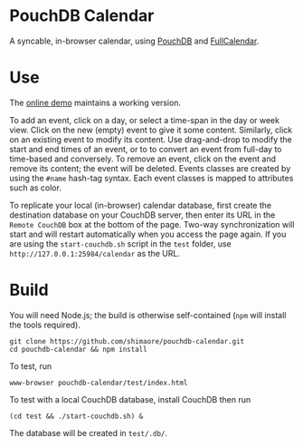 PouchDB Calendar
================

A syncable, in-browser calendar, using [PouchDB](https://github.com/daleharvey/pouchdb) and [FullCalendar](http://arshaw.com/fullcalendar/).

Use
===

The [online demo](http://shimaore.github.io/pouchdb-calendar/test/) maintains a working version.

To add an event, click on a day, or select a time-span in the day or week view. Click on the new (empty) event to give it some content. Similarly, click on an existing event to modify its content. Use drag-and-drop to modify the start and end times of an event, or to to convert an event from full-day to time-based and conversely.
To remove an event, click on the event and remove its content; the event will be deleted.
Events classes are created by using the `#name` hash-tag syntax. Each event classes is mapped to attributes such as color.

To replicate your local (in-browser) calendar database, first create the destination database on your CouchDB server, then enter its URL in the `Remote CouchDB` box at the bottom of the page. Two-way synchronization will start and will restart automatically when you access the page again.
If you are using the `start-couchdb.sh` script in the `test` folder, use `http://127.0.0.1:25984/calendar` as the URL.

Build
=====

You will need Node.js; the build is otherwise self-contained (`npm` will install the tools required).

    git clone https://github.com/shimaore/pouchdb-calendar.git
    cd pouchdb-calendar && npm install

To test, run

    www-browser pouchdb-calendar/test/index.html

To test with a local CouchDB database, install CouchDB then run

    (cd test && ./start-couchdb.sh) &

The database will be created in `test/.db/`.

